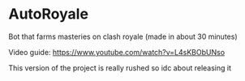 # AutoRoyale
Bot that farms masteries on clash royale (made in about 30 minutes)

Video guide: https://www.youtube.com/watch?v=L4sKBObUNso

This version of the project is really rushed so idc about releasing it
